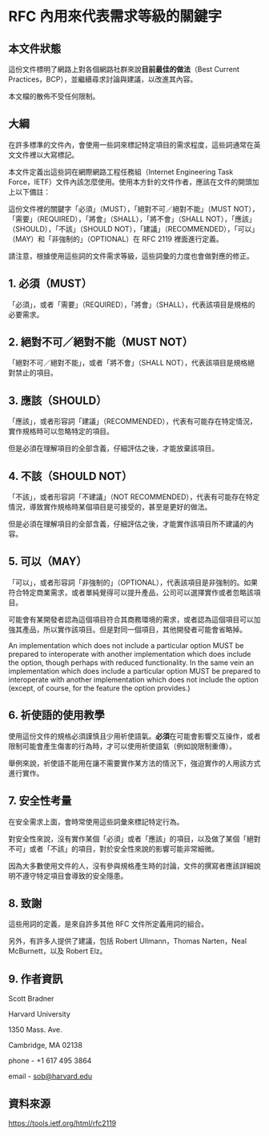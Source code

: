 # RFC 內用來代表需求等級的關鍵字

## 本文件狀態

這份文件標明了網路上對各個網路社群來說**目前最佳的做法**（Best Current Practices，BCP），並繼續尋求討論與建議，以改進其內容。

本文檔的散佈不受任何限制。

## 大綱

在許多標準的文件內，會使用一些詞來標記特定項目的需求程度，這些詞通常在英文文件裡以大寫標記。

本文件定義出這些詞在網際網路工程任務組（Internet Engineering Task Force，IETF）文件內該怎麼使用。使用本方針的文件作者，應該在文件的開頭加上以下備註：

這份文件裡的關鍵字「必須」（MUST），「絕對不可／絕對不能」（MUST NOT），「需要」（REQUIRED），「將會」（SHALL），「將不會」（SHALL NOT），「應該」（SHOULD），「不該」（SHOULD NOT），「建議」（RECOMMENDED），「可以」（MAY）和「非強制的」（OPTIONAL）在 RFC 2119 裡面進行定義。

請注意，根據使用這些詞的文件需求等級，這些詞彙的力度也會做對應的修正。

## 1. 必須（MUST）   

「必須」，或者「需要」（REQUIRED），「將會」（SHALL），代表該項目是規格的必要需求。

## 2. 絕對不可／絕對不能（MUST NOT）

「絕對不可／絕對不能」，或者「將不會」（SHALL NOT），代表該項目是規格絕對禁止的項目。

## 3. 應該（SHOULD）

「應該」，或者形容詞「建議」（RECOMMENDED），代表有可能存在特定情況，實作規格時可以忽略特定的項目。

但是必須在理解項目的全部含義，仔細評估之後，才能放棄該項目。

## 4. 不該（SHOULD NOT）

「不該」，或者形容詞「不建議」（NOT RECOMMENDED），代表有可能存在特定情況，導致實作規格時某個項目是可接受的，甚至是更好的做法。

但是必須在理解項目的全部含義，仔細評估之後，才能實作該項目所不建議的內容。

## 5. 可以（MAY）   

「可以」，或者形容詞「非強制的」（OPTIONAL），代表該項目是非強制的。如果符合特定商業需求，或者單純覺得可以提升產品，公司可以選擇實作或者忽略該項目。

可能會有某開發者認為這個項目符合其商務環境的需求，或者認為這個項目可以加強其產品，所以實作該項目。但是對同一個項目，其他開發者可能會省略掉。

An implementation which does not include a particular option MUST be
prepared to interoperate with another implementation which does
include the option, though perhaps with reduced functionality. In the
same vein an implementation which does include a particular option
MUST be prepared to interoperate with another implementation which
does not include the option (except, of course, for the feature the
option provides.)

## 6. 祈使語的使用教學

使用這份文件的規格必須謹慎且少用祈使語氣。**必須**在可能會影響交互操作，或者限制可能會產生傷害的行為時，才可以使用祈使語氣（例如說限制重傳）。

舉例來說，祈使語不能用在讓不需要實作某方法的情況下，強迫實作的人用該方式進行實作。

## 7. 安全性考量

在安全需求上面，會時常使用這些詞彙來標記特定行為。

對安全性來說，沒有實作某個「必須」或者「應該」的項目，以及做了某個「絕對不可」或者「不該」的項目，對於安全性來說的影響可能非常細微。

因為大多數使用文件的人，沒有參與規格產生時的討論，文件的撰寫者應該詳細說明不遵守特定項目會導致的安全隱患。

## 8. 致謝

這些用詞的定義，是來自許多其他 RFC 文件所定義用詞的組合。

另外，有許多人提供了建議，包括 Robert Ullmann，Thomas Narten，Neal McBurnett，以及 Robert Elz。

## 9. 作者資訊

Scott Bradner

Harvard University

1350 Mass. Ave.
      
Cambridge, MA 02138

phone - +1 617 495 3864

email - sob@harvard.edu
      
## 資料來源

https://tools.ietf.org/html/rfc2119
